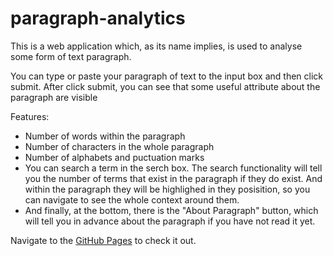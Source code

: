 # paragraph-analytics
This is a web application which, as its name implies, is used to analyse some form of text paragraph.

You can type or paste your paragraph of text to the input box and then click submit.
After click submit, you can see that some useful attribute about the paragraph are visible

Features:
* Number of words within the paragraph
* Number of characters in the whole paragraph
* Number of alphabets and puctuation marks
* You can search a term in the serch box. The search functionality will tell you the number of terms that exist in the paragraph if they do exist. And within the paragraph
they will be highlighed in they posisition, so you can navigate to see the whole context around them.
* And finally, at the bottom, there is the "About Paragraph" button, which will tell you in advance about the paragraph if you have not read it yet.

Navigate to the <a href="#">GitHub Pages</a> to check it out.
